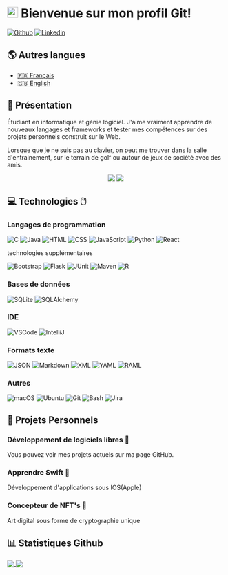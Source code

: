 # <img src="https://media.giphy.com/media/hvRJCLFzcasrR4ia7z/giphy.gif" width="25px"> Bienvenue sur mon profil Git!

[![Github](https://img.shields.io/badge/-Github-181717?style=flat&logo=Github&logoColor=white)](https://github.com/yanleclerc)
[![Linkedin](https://img.shields.io/badge/-LinkedIn-0A66C2?style=flat&logo=Linkedin&logoColor=white)](www.linkedin.com/in/yan-alexandre-leclerc-93a955229)

## 🌎 Autres langues

* <a href="README.md">🇫🇷 Français</a>
* <a href="README_en.md">🇬🇧 English</a>

## 🍿 Présentation 

Étudiant en informatique et génie logiciel. J'aime vraiment apprendre de nouveaux langages et frameworks et tester mes compétences sur des projets personnels construit sur le Web.

Lorsque que je ne suis pas au clavier, on peut me trouver dans la salle d'entrainement, sur le terrain de golf ou autour de jeux de société avec des amis.

<p align="center">
  <img src="https://komarev.com/ghpvc/?username=yanleclerc&style=plastic&label=Views"><img>
  <img src="https://badges.pufler.dev/visits/yanleclerc/yanleclerc?color=black&logo=github" />
</p>

## 💻 Technologies 🖱️

### Langages de programmation

![C](https://img.shields.io/badge/-C-A8B9CC?style=flat&logo=C&logoColor=white)
![Java](https://img.shields.io/badge/-Java-007396?style=flat&logo=Java&logoColor=white)
![HTML](https://img.shields.io/badge/-HTML-E34F26?style=flat&logo=HTML5&logoColor=white)
![CSS](https://img.shields.io/badge/-CSS-1572B6?style=flat&logo=CSS3&logoColor=white)
![JavaScript](https://img.shields.io/badge/-JavaScript-F7DF1E?style=flat&logo=JavaScript&logoColor=white)
![Python](https://img.shields.io/badge/-Python-3776AB?style=flat&logo=Python&logoColor=white)
![React](https://img.shields.io/badge/-React-000000?style=flat&logo=React&logoColor=white)

technologies supplémentaires

![Bootstrap](https://img.shields.io/badge/-Bootstrap-7952B3?style=flat&logo=Bootstrap&logoColor=white)
![Flask](https://img.shields.io/badge/-Flask-000000?style=flat&logo=Flask&logoColor=white)
![JUnit](https://img.shields.io/badge/tests-JUnit-25A162?style=flat)
![Maven](https://img.shields.io/badge/-Maven-C71A36?style=flat&logo=ApacheMaven&logoColor=white)
![R](https://img.shields.io/badge/-R-276DC3?style=flat&logo=R&logoColor=white)

### Bases de données

![SQLite](https://img.shields.io/badge/-SQLite-003B57?style=flat&logo=SQLite&logoColor=white)
![SQLAlchemy](https://img.shields.io/badge/-SQLAlchemy-000000?style=flat)

### IDE

![VSCode](https://img.shields.io/badge/-VSCode-007ACC?style=flat&logo=VisualStudioCode&logoColor=white)
![IntelliJ](https://img.shields.io/badge/-IntelliJ-000000?style=flat&logo=IntelliJIDEA&logoColor=white)

### Formats texte

![JSON](https://img.shields.io/badge/-JSON-000000?style=flat&logo=JSON&logoColor=white)
![Markdown](https://img.shields.io/badge/-Markdown-000000?style=flat)
![XML](https://img.shields.io/badge/-XML-000000?style=flat)
![YAML](https://img.shields.io/badge/-YAML-000000?style=flat)
![RAML](https://img.shields.io/badge/-RAML-000000?style=flat)

### Autres

![macOS](https://img.shields.io/badge/-macOS-000000?style=flat&logo=macOS&logoColor=white)
![Ubuntu](https://img.shields.io/badge/-Ubuntu-E95420?style=flat&logo=Ubuntu&logoColor=white)
![Git](https://img.shields.io/badge/-Git-F05032?style=flat&logo=Git&logoColor=white)
![Bash](https://img.shields.io/badge/-Bash-4EAA25?style=flat&logo=GNU-Bash&logoColor=white)
![Jira](https://img.shields.io/badge/-Jira-0052CC?style=flat&logo=Atlassian&logoColor=white)

## 📌 Projets Personnels

### Développement de logiciels libres 💾
Vous pouvez voir mes projets actuels sur ma page GitHub.

### Apprendre Swift 💫
Développement d'applications sous IOS(Apple)

### Concepteur de NFT's 🎨
Art digital sous forme de cryptographie unique


## 📊 Statistiques Github

<a href="https://github.com/anuraghazra/github-readme-stats" disabled="disabled" >
<img align="center" src="https://github-readme-stats.vercel.app/api?username=yanleclerc&repo=github-readme-stats&show_icons=true&hide_title=true&include_all_commits=true&count_private=true" />
</a>
<a href="https://github.com/anuraghazra/github-readme-stats" disabled="disabled" >
<img align="center" src="https://github-readme-stats.vercel.app/api/top-langs/?username=yanleclerc&repo=github-readme-stats&layout=compact&langs_count=10" />
</a>
